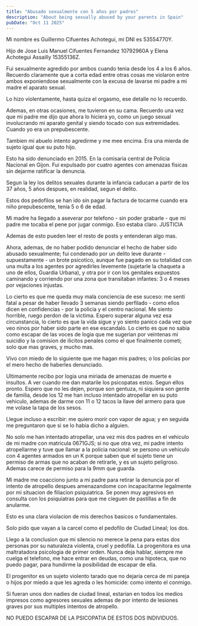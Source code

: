 ```yaml
---
title: "Abusado sexualmente con 5 años por padres"
description: "About being sexually abused by your parents in Spain"
pubDate: "Oct 11 2025"
---
```


Mi nombre es Guillermo Cifuentes Achotegui, mi DNI es 53554770Y.

Hijo de Jose Luis Manuel Cifuentes Fernandez 10792960A y Elena Achotegui Assailly 15355136Z.

Fui sexualmente agredido por ambos cuando tenia desde los 4 a los 6 años. Recuerdo claramente que a corta edad entre otras
cosas me violaron entre ambos exponiendose sexualmente con la excusa de lavarse mi padre a mi madre el aparato sexual.

Lo hizo violentamente, hasta quiza el orgasmo, ese detalle no lo recuerdo.

Ademas, en otras ocasiones, me tuvieron en su cama. Recuerdo una vez que mi padre me dijo que ahora lo hiciera yo, como
un juego sexual involucrando mi aparato genital y siendo tocado con sus extremidades. Cuando yo era un prepubescente.

Tambien mi abuelo intento agredirme y me mee encima. Era una mierda de sujeto igual que su puto hijo.

Esto ha sido denunciado en 2015. En la comisaria central de Policia Nacional en Gijon. Fui expulsado por cuatro agentes con
amenazas fisicas sin dejarme ratificar la denuncia.

Segun la ley los delitos sexuales durante la infancia caducan a partir de los 37 años, 5 años despues, en realidad, segun
el delito.

Estos dos pedofilos se han ido sin pagar la factura de tocarme cuando era niño prepubescente, tenia 5 o 6 de edad.

Mi madre ha llegado a aseverar por telefono - sin poder grabarle - que mi padre me tocaba el pene por jugar conmigo. Eso estaba claro. JUSTICIA

Ademas de esto pueden leer el resto de posts y entenderan algo mas.

Ahora, ademas, de no haber podido denunciar el hecho de haber sido abusado sexualmente; fui condenado por un delito leve durante - supuestamente -
un brote psicotico, aunque fue pagado en su totalidad con una multa a los agentes por agredirles levemente (sujetarle la chaqueta a uno de ellos,
Guardia Urbana), y otra por ir con los genitales expuestos caminando y corriendo por una zona que transitaban infantes: 3 o 4 meses por vejaciones
injustas.

Lo cierto es que me queda muy mala conciencia de ese suceso: me senti fatal a pesar de haber llevado 3 semanas siendo perfilado - como ellos dicen en
confidencias - por la policia y el centro nacional. Me siento horrible, ruego perdon de la victima. Espero superar alguna vez esa circunstancia,
lo cierto es que la vida sigue y yo siento panico cada vez que veo ninos por haber sido parte en ese escandalo. Lo cierto es que no sabia como
escapar de las voces de logia que me sugerian por veintenas mi suicidio y la comision de ilicitos penales como el que finalmente cometi; solo que
mas graves, y mucho mas.

Vivo con miedo de lo siguiente que me hagan mis padres; o los policias por el mero hecho de haberles denunciado.

Ultimamente recibo por logia una miriada de amenazas de muerte e insultos. A ver cuando me dan matarile los psicopatas estos. Segun ellos
pronto. Espero que no les dejen, porque son gentuza, ni siquiera son gente de familia, desde los 12 me han incluso intentado atropellar
en su puto vehiculo, ademas de darme con 11 o 12 tacos la llave del armero para que me volase la tapa de los sesos.

Llegue incluso a escribir: me quiero morir con vapor de agua; y en seguida me preguntaron que si se lo habia dicho a alguien.

No solo me han intentado atropellar, una vez mis dos padres en el vehiculo de mi madre con matricula 0671GJS; si no que otra vez, mi padre
intento atropellarme y tuve que llamar a la policia nacional: se persono un vehiculo con 4 agentes armados en un K porque saben que el sujeto
tiene un permiso de armas que no acaban de retirarle, y es un sujeto peligroso. Ademas carece de permiso para la 9mm que guarda.

Mi madre me coacciono junto a mi padre para retirar la denuncia por el intento de atropello despues amenazandome con incapacitarme legalmente por mi
situacion de filiacion psiquiatrica. Se ponen muy agresivos en consulta con los psiquiatras para que me cieguen de pastillas a fin de anularme.

Esto es una clara violacion de mis derechos basicos o fundamentales.

Solo pido que vayan a la carcel como el pedofilo de Ciudad Lineal; los dos.

Llego a la conclusion que mi silencio no merece la pena para estas dos personas por su naturaleza violenta, cruel y pedofila.
La progenitora es una maltratadora psicologia de primer orden. Nunca deja hablar, siempre me cuelga el telefono, me hace entrar en deudas,
como una hipoteca, que no puedo pagar, para hundirme la posibilidad de escapar de ella.

El progenitor es un sujeto violento tarado que no dejaria cerca de mi pareja o hijos por miedo a que les agreda o les homicide: como intento el
conmigo.

Si fueran unos don nadies de ciudad lineal, estarian en todos los medios impresos como agresores sexuales ademas de por intento de lesiones graves
por sus multiples intentos de atropello.

NO PUEDO ESCAPAR DE LA PSICOPATIA DE ESTOS DOS INDIVIDUOS.
